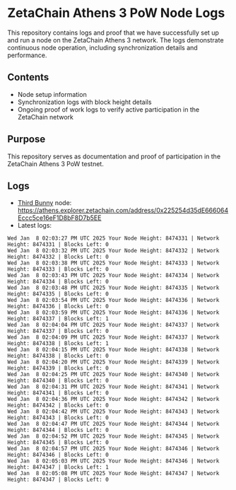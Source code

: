 # ZetaChain Athens 3 PoW Node Logs
This repository contains logs and proof that we have successfully set up and run a node on the ZetaChain Athens 3 network. The logs demonstrate continuous node operation, including synchronization details and performance.

## Contents
- Node setup information
- Synchronization logs with block height details
- Ongoing proof of work logs to verify active participation in the ZetaChain network

## Purpose
This repository serves as documentation and proof of participation in the ZetaChain Athens 3 PoW testnet.

## Logs

- [Third Bunny](https://thirdbunny.xyz/) node: https://athens.explorer.zetachain.com/address/0x225254d35dE666064Eccc5ce16eF1D8bF8D7b5EE
- Latest logs:
```
Wed Jan  8 02:03:27 PM UTC 2025 Your Node Height: 8474331 | Network Height: 8474331 | Blocks Left: 0
Wed Jan  8 02:03:32 PM UTC 2025 Your Node Height: 8474332 | Network Height: 8474332 | Blocks Left: 0
Wed Jan  8 02:03:38 PM UTC 2025 Your Node Height: 8474333 | Network Height: 8474333 | Blocks Left: 0
Wed Jan  8 02:03:43 PM UTC 2025 Your Node Height: 8474334 | Network Height: 8474334 | Blocks Left: 0
Wed Jan  8 02:03:48 PM UTC 2025 Your Node Height: 8474335 | Network Height: 8474335 | Blocks Left: 0
Wed Jan  8 02:03:54 PM UTC 2025 Your Node Height: 8474336 | Network Height: 8474336 | Blocks Left: 0
Wed Jan  8 02:03:59 PM UTC 2025 Your Node Height: 8474336 | Network Height: 8474337 | Blocks Left: 1
Wed Jan  8 02:04:04 PM UTC 2025 Your Node Height: 8474337 | Network Height: 8474337 | Blocks Left: 0
Wed Jan  8 02:04:09 PM UTC 2025 Your Node Height: 8474337 | Network Height: 8474338 | Blocks Left: 1
Wed Jan  8 02:04:15 PM UTC 2025 Your Node Height: 8474338 | Network Height: 8474338 | Blocks Left: 0
Wed Jan  8 02:04:20 PM UTC 2025 Your Node Height: 8474339 | Network Height: 8474339 | Blocks Left: 0
Wed Jan  8 02:04:25 PM UTC 2025 Your Node Height: 8474340 | Network Height: 8474340 | Blocks Left: 0
Wed Jan  8 02:04:31 PM UTC 2025 Your Node Height: 8474341 | Network Height: 8474341 | Blocks Left: 0
Wed Jan  8 02:04:36 PM UTC 2025 Your Node Height: 8474342 | Network Height: 8474342 | Blocks Left: 0
Wed Jan  8 02:04:42 PM UTC 2025 Your Node Height: 8474343 | Network Height: 8474343 | Blocks Left: 0
Wed Jan  8 02:04:47 PM UTC 2025 Your Node Height: 8474344 | Network Height: 8474344 | Blocks Left: 0
Wed Jan  8 02:04:52 PM UTC 2025 Your Node Height: 8474345 | Network Height: 8474345 | Blocks Left: 0
Wed Jan  8 02:04:57 PM UTC 2025 Your Node Height: 8474346 | Network Height: 8474346 | Blocks Left: 0
Wed Jan  8 02:05:03 PM UTC 2025 Your Node Height: 8474346 | Network Height: 8474347 | Blocks Left: 1
Wed Jan  8 02:05:08 PM UTC 2025 Your Node Height: 8474347 | Network Height: 8474347 | Blocks Left: 0
```
